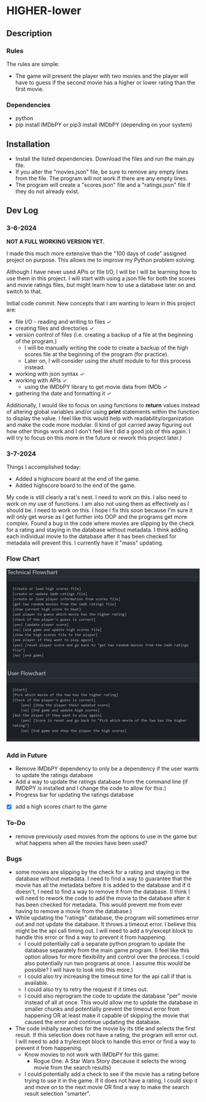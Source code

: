 # HIGHER-lower

## Description

### **Rules**

The rules are simple:

* The game will present the player with two movies and the player will have to guess if the second movie has a higher or lower rating than the first movie.

### Dependencies

* python
* pip install IMDbPY or pip3 install IMDbPY (depending on your system)

## Installation

* Install the listed dependencies. Download the files and run the main.py file.
* If you alter the "movies.json" file, be sure to remove any empty lines from the file. The program will not work if there are any empty lines.
* The program will create a "scores.json" file and a "ratings.json" file if they do not already exist.

## Dev Log

### 3-6-2024

**NOT A FULL WORKING VERSION YET.**

I made this much more extensive than the "100 days of code" assigned project on purpose. This allows me to improve my Python problem solving.

Although I have never used APIs or file I/O, I will be I will be learning how to use them in this project. I will start with using a json file for both the scores and movie ratings files, but might learn how to use a database later on and switch to that.

Initial code commit.
New concepts that I am wanting to learn in this project are:

* file I/O - reading and writing to files &#10003;
* creating files and directories &#10003;
* version control of files (i.e. creating a backup of a file at the beginning of the program.)
  * I will be manually writing the code to create a backup of the high scores file at the beginning of the program (for practice).
  * Later on, I will consider using the *shutil* module to for this process instead.
* working with json syntax &#10003;
* working with APIs &#10003;
  * using the IMDbPY library to get movie data from IMDb &#10003;
* gathering the date and formatting it &#10003;

Additionally, I would like to focus on using functions to **return** values instead of altering global variables and/or using **print** statements within the function to display the value. I feel like this would help with readability/organization and make the code more modular. (I kind of got carried away figuring out how other things work and I don't feel like I did a good job of this again. I will try to focus on this more in the future or rework this project later.)

### 3-7-2024

Things I accomplished today:
* Added a highscore board at the end of the game.
* Added highscore board to the end of the game.

My code is still clearly a rat's nest. I need to work on this. I also need to work on my use of functions. I am also not using them as effectively as I should be. I need to work on this. I hope I fix this soon because I'm sure it will only get worse as I get further into OOP and the programs get more complex. Found a bug in the code where movies are slipping by the check for a rating and staying in the database without metadata. I think adding each individual movie to the database after it has been checked for metadata will prevent this. I currently have it "mass" updating.

### **Flow Chart**

![Flow Chart for Higher-Lower](flowchart.png)

### **Add in Future**

* Remove IMDbPY dependency to only be a dependency if the user wants to update the ratings database
* Add a way to update the ratings database from the command line (if IMDbPY is installed and I change the code to allow for this.)
* Progress bar for updating the ratings database
* [x] add a high scores chart to the game

### **To-Do**

* remove previously used movies from the options to use in the game but what happens when all the movies have been used?

### **Bugs**

* some movies are slipping by the check for a rating and staying in the database without metadata. I need to find a way to guarantee that the movie has all the metadata before it is added to the database and if it doesn't, I need to find a way to remove it from the database. (I think I will need to rework the code to add the movie to the database after it has been checked for metadata. This would prevent me from ever having to remove a movie from the database.)
* While updating the "ratings" database, the program will sometimes error out and not update the database. It throws a timeout error. I believe this might be the api call timing out. I will need to add a try/except block to handle this error or find a way to prevent it from happening.
  * I could potentially call a separate python program to update the database separately from the main game program. (I feel like this option allows for more flexibility and control over the process. I could also potentially run two programs at once. I assume this would be possible? I will have to look into this more.)
  * I could also try increasing the timeout time for the api call if that is available.
  * I could also try to retry the request if it times out.
  * I could also reprogram the code to update the database "per" movie instead of all at once. This would allow me to update the database in smaller chunks and potentially prevent the timeout error from happening OR at least make it capable of skipping the movie that caused the error and continue updating the database.
* The code initially searches for the movie by its title and selects the first result. If this selection does not have a rating, the program will error out. I will need to add a try/except block to handle this error or find a way to prevent it from happening. 
  * Know movies to not work with IMDbPY for this game:
    * Rogue One: A Star Wars Story (because it selects the wrong movie from the search results)
  * I could potentially add a check to see if the movie has a rating before trying to use it in the game. If it does not have a rating, I could skip it and move on to the next movie OR find a way to make the search result selection "smarter".